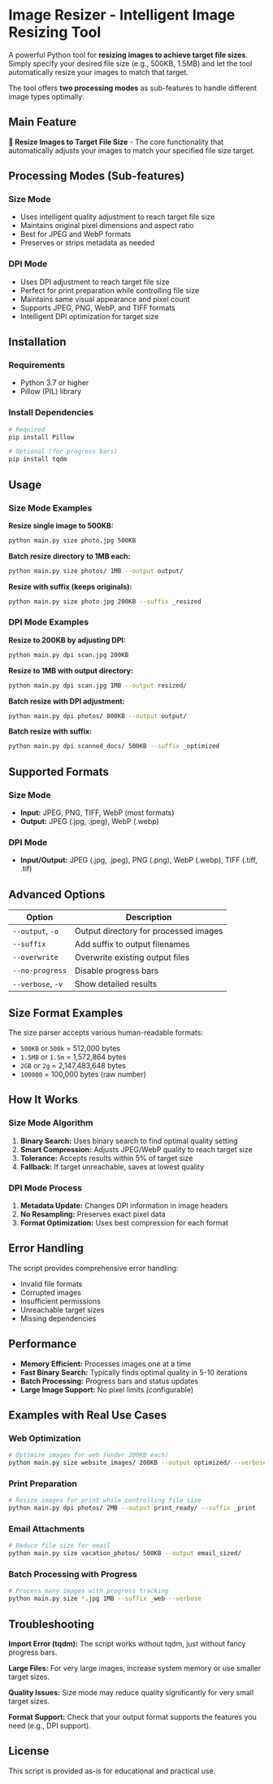 # Image Resizer - Intelligent Image Resizing Tool

A powerful Python tool for **resizing images to achieve target file sizes**. Simply specify your desired file size (e.g., 500KB, 1.5MB) and let the tool automatically resize your images to match that target.

The tool offers **two processing modes** as sub-features to handle different image types optimally:

## Main Feature

**🎯 Resize Images to Target File Size** - The core functionality that automatically adjusts your images to match your specified file size target.

## Processing Modes (Sub-features)

### **Size Mode**

- Uses intelligent quality adjustment to reach target file size
- Maintains original pixel dimensions and aspect ratio
- Best for JPEG and WebP formats
- Preserves or strips metadata as needed

### **DPI Mode**

- Uses DPI adjustment to reach target file size
- Perfect for print preparation while controlling file size
- Maintains same visual appearance and pixel count
- Supports JPEG, PNG, WebP, and TIFF formats
- Intelligent DPI optimization for target size

## Installation

### Requirements

- Python 3.7 or higher
- Pillow (PIL) library

### Install Dependencies

```bash
# Required
pip install Pillow

# Optional (for progress bars)
pip install tqdm
```

## Usage

### Size Mode Examples

**Resize single image to 500KB:**

```bash
python main.py size photo.jpg 500KB
```

**Batch resize directory to 1MB each:**

```bash
python main.py size photos/ 1MB --output output/
```

**Resize with suffix (keeps originals):**

```bash
python main.py size photo.jpg 200KB --suffix _resized
```

### DPI Mode Examples

**Resize to 200KB by adjusting DPI:**

```bash
python main.py dpi scan.jpg 200KB
```

**Resize to 1MB with output directory:**

```bash
python main.py dpi scan.jpg 1MB --output resized/
```

**Batch resize with DPI adjustment:**

```bash
python main.py dpi photos/ 800KB --output output/
```

**Batch resize with suffix:**

```bash
python main.py dpi scanned_docs/ 500KB --suffix _optimized
```

## Supported Formats

### Size Mode

- **Input:** JPEG, PNG, TIFF, WebP (most formats)
- **Output:** JPEG (.jpg, .jpeg), WebP (.webp)

### DPI Mode

- **Input/Output:** JPEG (.jpg, .jpeg), PNG (.png), WebP (.webp), TIFF (.tiff, .tif)

## Advanced Options

| Option            | Description                           |
| ----------------- | ------------------------------------- |
| `--output`, `-o`  | Output directory for processed images |
| `--suffix`        | Add suffix to output filenames        |
| `--overwrite`     | Overwrite existing output files       |
| `--no-progress`   | Disable progress bars                 |
| `--verbose`, `-v` | Show detailed results                 |

## Size Format Examples

The size parser accepts various human-readable formats:

- `500KB` or `500k` = 512,000 bytes
- `1.5MB` or `1.5m` = 1,572,864 bytes
- `2GB` or `2g` = 2,147,483,648 bytes
- `100000` = 100,000 bytes (raw number)

## How It Works

### Size Mode Algorithm

1. **Binary Search:** Uses binary search to find optimal quality setting
2. **Smart Compression:** Adjusts JPEG/WebP quality to reach target size
3. **Tolerance:** Accepts results within 5% of target size
4. **Fallback:** If target unreachable, saves at lowest quality

### DPI Mode Process

1. **Metadata Update:** Changes DPI information in image headers
2. **No Resampling:** Preserves exact pixel data
3. **Format Optimization:** Uses best compression for each format

## Error Handling

The script provides comprehensive error handling:

- Invalid file formats
- Corrupted images
- Insufficient permissions
- Unreachable target sizes
- Missing dependencies

## Performance

- **Memory Efficient:** Processes images one at a time
- **Fast Binary Search:** Typically finds optimal quality in 5-10 iterations
- **Batch Processing:** Progress bars and status updates
- **Large Image Support:** No pixel limits (configurable)

## Examples with Real Use Cases

### Web Optimization

```bash
# Optimize images for web (under 200KB each)
python main.py size website_images/ 200KB --output optimized/ --verbose
```

### Print Preparation

```bash
# Resize images for print while controlling file size
python main.py dpi photos/ 2MB --output print_ready/ --suffix _print
```

### Email Attachments

```bash
# Reduce file size for email
python main.py size vacation_photos/ 500KB --output email_sized/
```

### Batch Processing with Progress

```bash
# Process many images with progress tracking
python main.py size *.jpg 1MB --suffix _web --verbose
```

## Troubleshooting

**Import Error (tqdm):** The script works without tqdm, just without fancy progress bars.

**Large Files:** For very large images, increase system memory or use smaller target sizes.

**Quality Issues:** Size mode may reduce quality significantly for very small target sizes.

**Format Support:** Check that your output format supports the features you need (e.g., DPI support).

## License

This script is provided as-is for educational and practical use.
